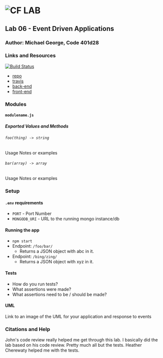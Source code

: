 ![CF](http://i.imgur.com/7v5ASc8.png) LAB
=================================================

## Lab 06 - Event Driven Applications

### Author: Michael George, Code 401d28

### Links and Resources
[![Build Status](https://travis-ci.com/michaelageorge/06-event-driven-apps.svg?branch=master)](https://travis-ci.com/michaelageorge/06-event-driven-apps)

* [repo](https://github.com/michaelageorge/06-event-driven-apps)
* [travis](https://travis-ci.com/michaelageorge/06-event-driven-apps)
* [back-end](http://xyz.com)
* [front-end](http://xyz.com)

### Modules
#### `modulename.js`
##### Exported Values and Methods

###### `foo(thing) -> string`
Usage Notes or examples

###### `bar(array) -> array`
Usage Notes or examples

### Setup
#### `.env` requirements
* `PORT` - Port Number
* `MONGODB_URI` - URL to the running mongo instance/db

#### Running the app
* `npm start`
* Endpoint: `/foo/bar/`
  * Returns a JSON object with abc in it.
* Endpoint: `/bing/zing/`
  * Returns a JSON object with xyz in it.

#### Tests
* How do you run tests?
* What assertions were made?
* What assertions need to be / should be made?

#### UML
Link to an image of the UML for your application and response to events

### Citations and Help
John's code review really helped me get through this lab. I basically did the lab based on his code review. Pretty much all but the tests.
Heather Cherewaty helped me with the tests.
